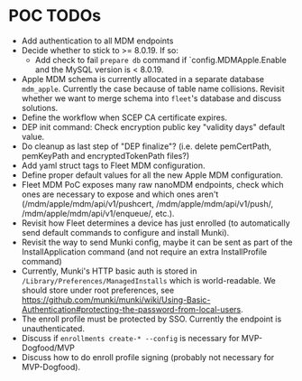 # POC TODOs

- Add authentication to all MDM endpoints
- Decide whether to stick to >= 8.0.19. If so:
	- Add check to fail `prepare db` command if `config.MDMApple.Enable and the MySQL version is < 8.0.19.
- Apple MDM schema is currently allocated in a separate database `mdm_apple`. Currently the case because of table name collisions. Revisit whether we want to merge schema into `fleet`'s database and discuss solutions.
- Define the workflow when SCEP CA certificate expires.
- DEP init command: Check encryption public key "validity days" default value.
- Do cleanup as last step of "DEP finalize"? (i.e. delete pemCertPath, pemKeyPath and encryptedTokenPath files?)
- Add yaml struct tags to Fleet MDM configuration.
- Define proper default values for all the new Apple MDM configuration.
- Fleet MDM PoC exposes many raw nanoMDM endpoints, check which ones are necessary to expose and which ones aren't (/mdm/apple/mdm/api/v1/pushcert, /mdm/apple/mdm/api/v1/push/, /mdm/apple/mdm/api/v1/enqueue/, etc.).
- Revisit how Fleet determines a device has just enrolled (to automatically send default commands to configure and install Munki).
- Revisit the way to send Munki config, maybe it can be sent as part of the InstallApplication command (and not require an extra InstallProfile command)
- Currently, Munki's HTTP basic auth is stored in `/Library/Preferences/ManagedInstalls` which is world-readable. We should store under root preferences, see https://github.com/munki/munki/wiki/Using-Basic-Authentication#protecting-the-password-from-local-users.
- The enroll profile must be protected by SSO. Currently the endpoint is unauthenticated.
- Discuss if `enrollments create-* --config` is necessary for MVP-Dogfood/MVP
- Discuss how to do enroll profile signing (probably not necessary for MVP-Dogfood).